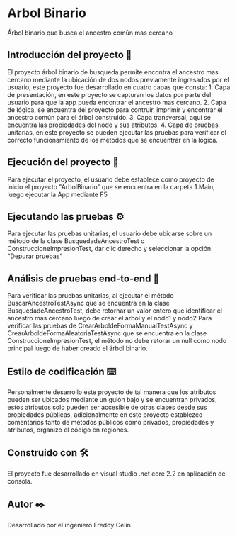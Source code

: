 # Arbol Binario
Árbol binario que busca el ancestro común mas cercano


Introducción del proyecto 🚀
--------------------------
El proyecto árbol binario de busqueda permite encontra el ancestro mas cercano mediante la ubicación de dos nodos previamente ingresados por el usuario, este proyecto fue desarrollado en cuatro capas que consta:
	1. Capa de presentación, en este proyecto se capturan los datos por parte del usuario para que la app pueda encontrar el ancestro mas cercano.
	2. Capa de lógica, se encuentra del proyecto para contruir, imprimir y encontrar el ancestro común para el árbol construido.
	3. Capa transversal, aquí se encuentra las propiedades del nodo y sus atributos.
	4. Capa de pruebas unitarias, en este proyecto se pueden ejecutar las pruebas para verificar el correcto funcionamiento de los métodos que se encuentrar en la lógica.


Ejecución del proyecto 🔧
------------------------
Para ejecutar el proyecto, el usuario debe establece como proyecto de inicio el proyecto "ArbolBinario" que se encuentra en la carpeta 1.Main, luego ejecutar la App mediante F5


Ejecutando las pruebas ⚙️
-------------------------
Para ejecutar las pruebas unitarias, el usuario debe ubicarse sobre un método de la clase BusquedadeAncestroTest o ConstruccioneImpresionTest, dar clic derecho y seleccionar la opción "Depurar pruebas"


Análisis de pruebas end-to-end 🔩
--------------------------------
Para verificar las pruebas unitarias, al ejecutar el método BuscarAncestroTestAsync que se encuentra en la clase BusquedadeAncestroTest, debe retornar un valor entero que identificar el ancestro mas cercano luego de crear el arbol y el nodo1 y nodo2
Para verificar las pruebas de CrearArboldeFormaManualTestAsync y CrearArboldeFormaAleatoriaTestAsync que se encuentra en la clase ConstruccioneImpresionTest, el método no debe retorar un null como nodo principal luego de haber creado el árbol binario.


Estilo de codificación ⌨️
-------------------------
Personalmente desarrollo este proyecto de tal manera que los atributos pueden ser ubicados mediante un guión bajo y se encuentran privados, estos atributos solo pueden ser accesible de otras clases desde sus propiedades públicas, adicionalmente en este proyecto establezco comentarios tanto de métodos públicos como privados, propiedades y atributos, organizo el código en regiones.


Construido con 🛠️
-----------------
El proyecto fue desarrollado en visual studio .net core 2.2 en aplicación de consola.


Autor ✒️
--------
Desarrollado por el ingeniero Freddy Celin

